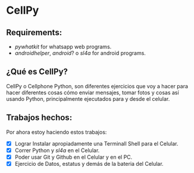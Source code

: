 # CellPy

## Requirements:
- _pywhatkit_ for whatsapp web programs.
- _androidhelper_, _android_? o _sl4a_ for android programs. 


## ¿Qué es CellPy?

CellPy o Cellphone Python, son diferentes ejercicios que voy a hacer para hacer diferentes cosas cómo enviar mensajes, tomar fotos y cosas así usando Python, principalmente ejecutados para y desde el celular. 

## Trabajos hechos:

Por ahora estoy haciendo estos trabajos:

- [X] Lograr Instalar apropiadamente una Terminall Shell para el Celular.
- [X] Correr Python y _sl4a_ en el Celular.
- [X] Poder usar Git y Github en el Celular y en el PC.
- [X] Ejercicio de Datos, estatus y demás de la bateria del Celular.